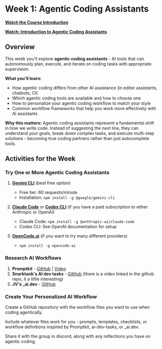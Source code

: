 # Week 1: Agentic Coding Assistants

**[Watch the Course Introduction](https://www.youtube.com/watch?v=PjTMDSADZIY)**

**[Watch: Introduction to Agentic Coding Assistants](https://www.youtube.com/watch?v=v8F-_CQEeLw)**

## Overview

This week you'll explore **agentic coding assistants** - AI tools that can autonomously plan, execute, and iterate on coding tasks with appropriate supervision.

**What you'll learn:**
- How agentic coding differs from other AI assistance (in editor assistants, chatbots, CI)
- Which agentic coding tools are available and how to choose one
- How to personalize your agentic coding workflow to match your style
- Common workflow frameworks that help you work more effectively with AI assistants

**Why this matters:**
Agentic coding assistants represent a fundamental shift in how we write code. Instead of suggesting the next line, they can understand your goals, break down complex tasks, and execute multi-step solutions - becoming true coding partners rather than just autocomplete tools.

## Activities for the Week

### Try One or More Agentic Coding Assistants

1. **[Gemini CLI](https://geminicli.com/)** (best free option)
   - Free tier: 60 requests/minute
   - Installation: `npm install -g @google/gemini-cli`

2. **[Claude Code](https://docs.claude.com/en/docs/claude-code/overview)** or **[Codex CLI](https://developers.openai.com/codex/cli/)** (if you have a paid subscription to either Anthropic or OpenAI)
   - Claude Code: `npm install -g @anthropic-ai/claude-code`
   - Codex CLI: See OpenAI documentation for setup

3. **[OpenCode.ai](https://opencode.ai)** (if you want to try many different providers)
   - `npm install -g opencode-ai`

### Research AI Workflows

1. **Promptkit** - [GitHub](https://github.com/ai-powerup-oct-25/promptkit) | [Video](https://www.youtube.com/watch?v=z5-2cLSFMDc)
2. **Snarktank's AI dev tasks** - [GitHub](https://github.com/snarktank/ai-dev-tasks) (there is a video linked in the github repo, it a little interesting)
3. **JV's _ai.dev** - [GitHub](https://github.com/joshuavial/_ai.dev)

### Create Your Personalized AI Workflow

Create a GitHub repository with the workflow files you want to use when coding agentically.

Include whatever files work for you - prompts, templates, checklists, or workflow definitions inspired by Promptkit, ai-dev-tasks, or \_ai.dev.

Share it with the group in discord, along with any reflections you have on agentic coding.
